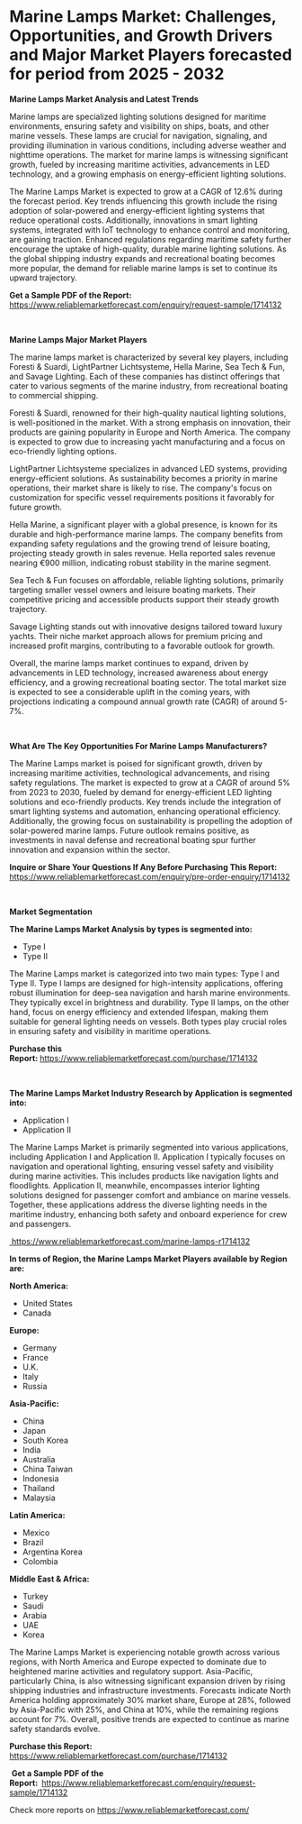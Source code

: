 <p><h1>Marine Lamps Market: Challenges, Opportunities, and Growth Drivers and Major Market Players forecasted for period from 2025 - 2032</h1></p><p><strong>Marine Lamps Market Analysis and Latest Trends</strong></p>
<p><p>Marine lamps are specialized lighting solutions designed for maritime environments, ensuring safety and visibility on ships, boats, and other marine vessels. These lamps are crucial for navigation, signaling, and providing illumination in various conditions, including adverse weather and nighttime operations. The market for marine lamps is witnessing significant growth, fueled by increasing maritime activities, advancements in LED technology, and a growing emphasis on energy-efficient lighting solutions.</p><p>The Marine Lamps Market is expected to grow at a CAGR of 12.6% during the forecast period. Key trends influencing this growth include the rising adoption of solar-powered and energy-efficient lighting systems that reduce operational costs. Additionally, innovations in smart lighting systems, integrated with IoT technology to enhance control and monitoring, are gaining traction. Enhanced regulations regarding maritime safety further encourage the uptake of high-quality, durable marine lighting solutions. As the global shipping industry expands and recreational boating becomes more popular, the demand for reliable marine lamps is set to continue its upward trajectory.</p></p>
<p><strong>Get a Sample PDF of the Report:&nbsp;</strong> <a href="https://www.reliablemarketforecast.com/enquiry/request-sample/1714132?utm_campaign=3511&utm_medium=2&utm_source=Github&utm_content=ia&utm_term=28032025&utm_id=marine-lamps">https://www.reliablemarketforecast.com/enquiry/request-sample/1714132</a></p>
<p>&nbsp;</p>
<p><strong>Marine Lamps Major Market Players</strong></p>
<p><p>The marine lamps market is characterized by several key players, including Foresti & Suardi, LightPartner Lichtsysteme, Hella Marine, Sea Tech & Fun, and Savage Lighting. Each of these companies has distinct offerings that cater to various segments of the marine industry, from recreational boating to commercial shipping.</p><p>Foresti & Suardi, renowned for their high-quality nautical lighting solutions, is well-positioned in the market. With a strong emphasis on innovation, their products are gaining popularity in Europe and North America. The company is expected to grow due to increasing yacht manufacturing and a focus on eco-friendly lighting options.</p><p>LightPartner Lichtsysteme specializes in advanced LED systems, providing energy-efficient solutions. As sustainability becomes a priority in marine operations, their market share is likely to rise. The company's focus on customization for specific vessel requirements positions it favorably for future growth.</p><p>Hella Marine, a significant player with a global presence, is known for its durable and high-performance marine lamps. The company benefits from expanding safety regulations and the growing trend of leisure boating, projecting steady growth in sales revenue. Hella reported sales revenue nearing €900 million, indicating robust stability in the marine segment.</p><p>Sea Tech & Fun focuses on affordable, reliable lighting solutions, primarily targeting smaller vessel owners and leisure boating markets. Their competitive pricing and accessible products support their steady growth trajectory.</p><p>Savage Lighting stands out with innovative designs tailored toward luxury yachts. Their niche market approach allows for premium pricing and increased profit margins, contributing to a favorable outlook for growth.</p><p>Overall, the marine lamps market continues to expand, driven by advancements in LED technology, increased awareness about energy efficiency, and a growing recreational boating sector. The total market size is expected to see a considerable uplift in the coming years, with projections indicating a compound annual growth rate (CAGR) of around 5-7%.</p></p>
<p>&nbsp;</p>
<p><strong>What Are The Key Opportunities For Marine Lamps Manufacturers?</strong></p>
<p><p>The Marine Lamps market is poised for significant growth, driven by increasing maritime activities, technological advancements, and rising safety regulations. The market is expected to grow at a CAGR of around 5% from 2023 to 2030, fueled by demand for energy-efficient LED lighting solutions and eco-friendly products. Key trends include the integration of smart lighting systems and automation, enhancing operational efficiency. Additionally, the growing focus on sustainability is propelling the adoption of solar-powered marine lamps. Future outlook remains positive, as investments in naval defense and recreational boating spur further innovation and expansion within the sector.</p></p>
<p><strong>Inquire or Share Your Questions If Any Before Purchasing This Report:</strong> <a href="https://www.reliablemarketforecast.com/enquiry/pre-order-enquiry/1714132?utm_campaign=3511&utm_medium=2&utm_source=Github&utm_content=ia&utm_term=28032025&utm_id=marine-lamps">https://www.reliablemarketforecast.com/enquiry/pre-order-enquiry/1714132</a></p>
<p>&nbsp;</p>
<p><strong>Market Segmentation</strong></p>
<p><strong>The Marine Lamps Market Analysis by types is segmented into:</strong></p>
<p><ul><li>Type I</li><li>Type II</li></ul></p>
<p><p>The Marine Lamps market is categorized into two main types: Type I and Type II. Type I lamps are designed for high-intensity applications, offering robust illumination for deep-sea navigation and harsh marine environments. They typically excel in brightness and durability. Type II lamps, on the other hand, focus on energy efficiency and extended lifespan, making them suitable for general lighting needs on vessels. Both types play crucial roles in ensuring safety and visibility in maritime operations.</p></p>
<p><strong>Purchase this Report:&nbsp;</strong><a href="https://www.reliablemarketforecast.com/purchase/1714132?utm_campaign=3511&utm_medium=2&utm_source=Github&utm_content=ia&utm_term=28032025&utm_id=marine-lamps">https://www.reliablemarketforecast.com/purchase/1714132</a></p>
<p>&nbsp;</p>
<p><strong>The Marine Lamps Market Industry Research by Application is segmented into:</strong></p>
<p><ul><li>Application I</li><li>Application II</li></ul></p>
<p><p>The Marine Lamps Market is primarily segmented into various applications, including Application I and Application II. Application I typically focuses on navigation and operational lighting, ensuring vessel safety and visibility during marine activities. This includes products like navigation lights and floodlights. Application II, meanwhile, encompasses interior lighting solutions designed for passenger comfort and ambiance on marine vessels. Together, these applications address the diverse lighting needs in the maritime industry, enhancing both safety and onboard experience for crew and passengers.</p></p>
<p><a href="https://www.reliablemarketforecast.com/marine-lamps-r1714132?utm_campaign=3511&utm_medium=2&utm_source=Github&utm_content=ia&utm_term=28032025&utm_id=marine-lamps">&nbsp;https://www.reliablemarketforecast.com/marine-lamps-r1714132</a></p>
<p><strong>In terms of Region, the Marine Lamps Market Players available by Region are:</strong></p>
<p>
    <p> <strong> North America: </strong>
        <ul>
            <li>United States</li>
            <li>Canada</li>
        </ul>
        </p> 
    <p> <strong> Europe: </strong>
        <ul>
            <li>Germany</li>
            <li>France</li>
            <li>U.K.</li>
            <li>Italy</li>
            <li>Russia</li>
        </ul>
        </p> 
    <p> <strong> Asia-Pacific: </strong>
        <ul>
            <li>China</li>
            <li>Japan</li>
            <li>South Korea</li>
            <li>India</li>
            <li>Australia</li>
            <li>China Taiwan</li>
            <li>Indonesia</li>
            <li>Thailand</li>
            <li>Malaysia</li>
        </ul>
        </p> 
    <p> <strong> Latin America: </strong>
        <ul>
            <li>Mexico</li>
            <li>Brazil</li>
            <li>Argentina Korea</li>
            <li>Colombia</li>
        </ul>
        </p> 
    <p> <strong> Middle East & Africa: </strong>
        <ul>
            <li>Turkey</li>
            <li>Saudi</li>
            <li>Arabia</li>
            <li>UAE</li>
            <li>Korea</li>
        </ul>
    </p>
    </p>
<p><p>The Marine Lamps Market is experiencing notable growth across various regions, with North America and Europe expected to dominate due to heightened marine activities and regulatory support. Asia-Pacific, particularly China, is also witnessing significant expansion driven by rising shipping industries and infrastructure investments. Forecasts indicate North America holding approximately 30% market share, Europe at 28%, followed by Asia-Pacific with 25%, and China at 10%, while the remaining regions account for 7%. Overall, positive trends are expected to continue as marine safety standards evolve.</p></p>
<p><strong>Purchase this Report: </strong><a href="https://www.reliablemarketforecast.com/purchase/1714132?utm_campaign=3511&utm_medium=2&utm_source=Github&utm_content=ia&utm_term=28032025&utm_id=marine-lamps">https://www.reliablemarketforecast.com/purchase/1714132</a></p>
<p>&nbsp;<strong>Get a Sample PDF of the Report:&nbsp;&nbsp;</strong><a href="https://www.reliablemarketforecast.com/enquiry/request-sample/1714132?utm_campaign=3511&utm_medium=2&utm_source=Github&utm_content=ia&utm_term=28032025&utm_id=marine-lamps">https://www.reliablemarketforecast.com/enquiry/request-sample/1714132</a></p>
<p><strong></strong></p>
<p>Check more reports on <a href="https://www.reliablemarketforecast.com/?utm_campaign=3511&utm_medium=2&utm_source=Github&utm_content=ia&utm_term=28032025&utm_id=marine-lamps">https://www.reliablemarketforecast.com/</a></p>